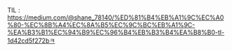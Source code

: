 TIL : https://medium.com/@shane_78140/%ED%81%B4%EB%A1%9C%EC%A0%80-%EC%8B%A4%EC%8A%B5%EC%9C%BC%EB%A1%9C-%EA%B3%B1%EC%94%B9%EC%96%B4%EB%B3%B4%EA%B8%B0-tl-1d42cd5f272bㅋ
